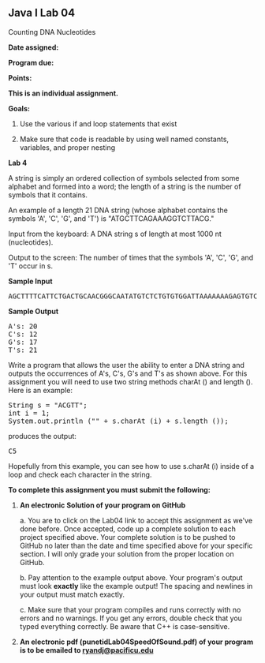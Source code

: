 ## Java I Lab 04

Counting DNA Nucleotides

**Date assigned:** 

**Program due:**

**Points:** 

**This is an individual assignment.**

**Goals:**

1.  Use the various if and loop statements that exist

2.  Make sure that code is readable by using well named constants, variables, and proper nesting

**Lab 4**

A string is simply an ordered collection of symbols selected from some alphabet and formed into a word; 
the length of a string is the number of symbols that it contains.

An example of a length 21 DNA string (whose alphabet contains the symbols 'A', 'C', 'G', and 'T') is 
"ATGCTTCAGAAAGGTCTTACG."

Input from the keyboard: A DNA string s of length at most 1000 nt (nucleotides).

Output to the screen: The number of times that the symbols 
'A', 'C', 'G', and 'T' occur in s.

**Sample Input**
<pre>
AGCTTTTCATTCTGACTGCAACGGGCAATATGTCTCTGTGTGGATTAAAAAAAGAGTGTCTGATAGCAGC
</pre>

**Sample Output**
<pre>
A's: 20 
C's: 12 
G's: 17 
T's: 21
</pre>

Write a program that allows the user the ability to enter a DNA string and outputs the occurrences of A's, C's, G's and T's as shown above. For this assignment you will need to use two string methods charAt () and length (). Here is an example:

<pre>
String s = "ACGTT";
int i = 1;
System.out.println ("" + s.charAt (i) + s.length ());
</pre>

produces the output:

<pre>
C5
</pre>

Hopefully from this example, you can see how to use s.charAt (i) inside of a loop and check each character in the string.

**To complete this assignment you must submit the following:**

1.  **An electronic Solution of your program on GitHub**

    a.  You are to click on the Lab04 link to accept this
        assignment as we've done before. Once accepted, code up a
        complete solution to each project specified above. Your
        complete solution is to be pushed to GitHub no later than the
        date and time specified above for your specific section. I will
        only grade your solution from the proper location on GitHub.

    b.  Pay attention to the example output above. Your program's output
        must look **exactly** like the example output! The spacing and
        newlines in your output must match exactly.

    c.  Make sure that your program compiles and runs correctly with no
        errors and no warnings. If you get any errors, double check that
        you typed everything correctly. Be aware that C++ is
        case-sensitive.

2.  **An electronic pdf (punetidLab04SpeedOfSound.pdf) 
of your program is to be emailed to ryandj@pacificu.edu**
